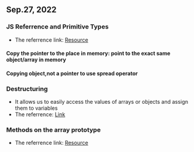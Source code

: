 ## Sep.27, 2022  

### JS Referrence and Primitive Types
- The referrence link: [Resource](https://www.udemy.com/course/react-the-complete-guide-incl-redux/learn/lecture/8211800#questions/10025238)
#### Copy the pointer to the place in memory: point to the exact same object/array in memory
#### Copying object,not a pointer to use spread operator

### Destructuring
- It allows us to easily access the values of arrays or objects and assign them to variables
- The referrence: [Link](https://www.udemy.com/course/react-the-complete-guide-incl-redux/learn/lecture/8199160#questions/10025238)

### Methods on the array prototype 
- The referrence link: [Resource](https://developer.mozilla.org/en-US/docs/Web/JavaScript/Reference/Global_Objects/Array)